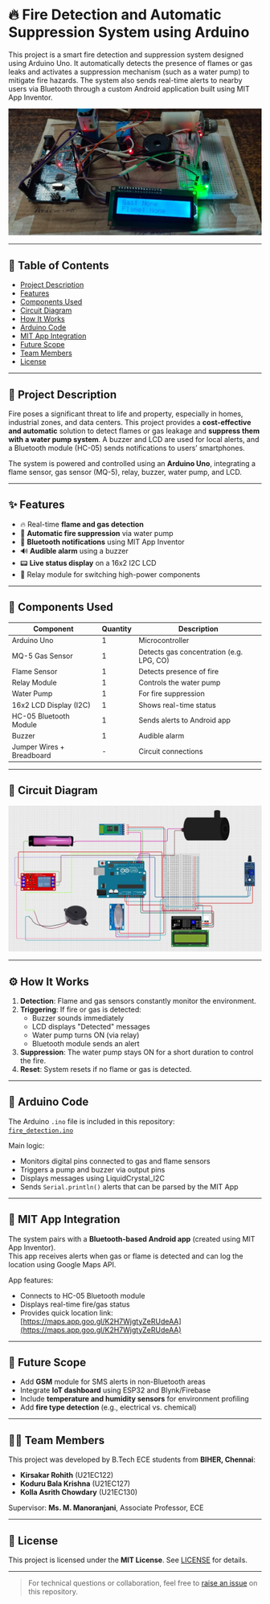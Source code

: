 # 🔥 Fire Detection and Automatic Suppression System using Arduino

This project is a smart fire detection and suppression system designed using Arduino Uno. It automatically detects the presence of flames or gas leaks and activates a suppression mechanism (such as a water pump) to mitigate fire hazards. The system also sends real-time alerts to nearby users via Bluetooth through a custom Android application built using MIT App Inventor.

![Hardware Setup](Output.jpg)

---

## 📌 Table of Contents

- [Project Description](#project-description)
- [Features](#features)
- [Components Used](#components-used)
- [Circuit Diagram](#circuit-diagram)
- [How It Works](#how-it-works)
- [Arduino Code](#arduino-code)
- [MIT App Integration](#mit-app-integration)
- [Future Scope](#future-scope)
- [Team Members](#team-members)
- [License](#license)

---

## 📝 Project Description

Fire poses a significant threat to life and property, especially in homes, industrial zones, and data centers. This project provides a **cost-effective and automatic** solution to detect flames or gas leakage and **suppress them with a water pump system**. A buzzer and LCD are used for local alerts, and a Bluetooth module (HC-05) sends notifications to users’ smartphones.

The system is powered and controlled using an **Arduino Uno**, integrating a flame sensor, gas sensor (MQ-5), relay, buzzer, water pump, and LCD.

---

## ✨ Features

- 🔥 Real-time **flame and gas detection**
- 🚿 **Automatic fire suppression** via water pump
- 📲 **Bluetooth notifications** using MIT App Inventor
- 🔊 **Audible alarm** using a buzzer
- 📟 **Live status display** on a 16x2 I2C LCD
- 🔌 Relay module for switching high-power components

---

## 🧰 Components Used

| Component               | Quantity | Description                                 |
|------------------------|----------|---------------------------------------------|
| Arduino Uno            | 1        | Microcontroller                             |
| MQ-5 Gas Sensor        | 1        | Detects gas concentration (e.g. LPG, CO)    |
| Flame Sensor           | 1        | Detects presence of fire                    |
| Relay Module           | 1        | Controls the water pump                     |
| Water Pump             | 1        | For fire suppression                        |
| 16x2 LCD Display (I2C) | 1        | Shows real-time status                      |
| HC-05 Bluetooth Module | 1        | Sends alerts to Android app                 |
| Buzzer                 | 1        | Audible alarm                               |
| Jumper Wires + Breadboard | -    | Circuit connections                         |

---

## 🔌 Circuit Diagram

![Circuit Diagram](https://github.com/BALAKRISHNA127/Fire-Detection-and-automatic-Suppression-System/raw/main/Connections.jpg)

---

## ⚙️ How It Works

1. **Detection**: Flame and gas sensors constantly monitor the environment.
2. **Triggering**: If fire or gas is detected:
   - Buzzer sounds immediately
   - LCD displays "Detected" messages
   - Water pump turns ON (via relay)
   - Bluetooth module sends an alert
3. **Suppression**: The water pump stays ON for a short duration to control the fire.
4. **Reset**: System resets if no flame or gas is detected.

---

## 🧠 Arduino Code

The Arduino `.ino` file is included in this repository:  
[`fire_detection.ino`](fire_dection.ino)

Main logic:
- Monitors digital pins connected to gas and flame sensors
- Triggers a pump and buzzer via output pins
- Displays messages using LiquidCrystal_I2C
- Sends `Serial.println()` alerts that can be parsed by the MIT App

---

## 📱 MIT App Integration

The system pairs with a **Bluetooth-based Android app** (created using MIT App Inventor).  
This app receives alerts when gas or flame is detected and can log the location using Google Maps API.

App features:
- Connects to HC-05 Bluetooth module
- Displays real-time fire/gas status
- Provides quick location link:  
  [https://maps.app.goo.gl/K2H7WjgtyZeRUdeAA](https://maps.app.goo.gl/K2H7WjgtyZeRUdeAA)

---

## 🚀 Future Scope

- Add **GSM** module for SMS alerts in non-Bluetooth areas
- Integrate **IoT dashboard** using ESP32 and Blynk/Firebase
- Include **temperature and humidity sensors** for environment profiling
- Add **fire type detection** (e.g., electrical vs. chemical)

---

## 👨‍💻 Team Members

This project was developed by B.Tech ECE students from **BIHER, Chennai**:

- **Kirsakar Rohith** (U21EC122)  
- **Koduru Bala Krishna** (U21EC127)  
- **Kolla Asrith Chowdary** (U21EC130)

Supervisor: **Ms. M. Manoranjani**, Associate Professor, ECE

---

## 📄 License

This project is licensed under the **MIT License**. See [LICENSE](LICENSE) for details.

---

> For technical questions or collaboration, feel free to [raise an issue](https://github.com/BALAKRISHNA127/Fire-Detection-and-automatic-Suppression-System/issues) on this repository.
